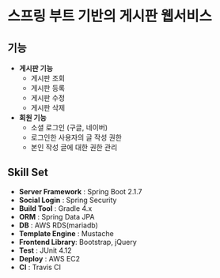 # 스프링 부트 기반의 게시판 웹서비스
## 기능
- **게시판 기능** 
  - 게시판 조회
  - 게시판 등록
  - 게시판 수정
  - 게시판 삭제
- **회원 기능**
  - 소셜 로그인 (구글, 네이버)
  - 로그인한 사용자의 글 작성 권한
  - 본인 작성 글에 대한 권한 관리

## Skill Set
- **Server Framework** : Spring Boot 2.1.7
- **Social Login** : Spring Security
- **Build Tool** : Gradle 4.x
- **ORM** : Spring Data JPA
- **DB** : AWS RDS(mariadb)
- **Template Engine** : Mustache
- **Frontend Library**: Bootstrap, jQuery
- **Test** : JUnit 4.12
- **Deploy** : AWS EC2
- **CI** : Travis CI
  